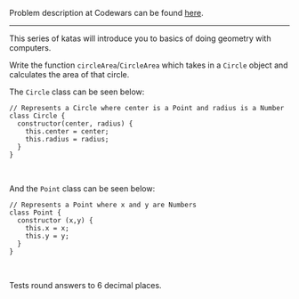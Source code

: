 Problem description at Codewars can be found
[here](https://www.codewars.com/kata/58e3f824a33b52c1dc0001c0/train/python).

-------------

This series of katas will introduce you to basics of doing geometry with computers.
<br>

Write the function `circleArea`/`CircleArea` which takes in a `Circle` object and calculates the
area of that circle.

The `Circle` class can be seen below:
```
// Represents a Circle where center is a Point and radius is a Number
class Circle {
  constructor(center, radius) { 
    this.center = center; 
    this.radius = radius;
  }
}
```
<br>

And the `Point` class can be seen below:
```
// Represents a Point where x and y are Numbers
class Point {
  constructor (x,y) { 
    this.x = x;
    this.y = y; 
  }
}
```
<br>

Tests round answers to 6 decimal places.
